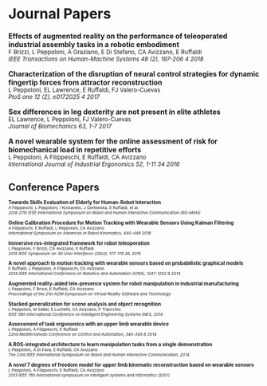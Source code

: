 
# Journal Papers

**Effects of augmented reality on the performance of teleoperated industrial assembly tasks in a robotic embodiment**\
<small>F Brizzi, L Peppoloni, A Graziano, E Di Stefano, CA Avizzano, E Ruffaldi\
*IEEE Transactions on Human-Machine Systems 48 (2), 197-206	4	2018*</small>

**Characterization of the disruption of neural control strategies for dynamic fingertip forces from attractor reconstruction**\
<small>L Peppoloni, EL Lawrence, E Ruffaldi, FJ Valero-Cuevas\
*PloS one 12 (2), e0172025	4	2017*</small>

**Sex differences in leg dexterity are not present in elite athletes**\
<small>EL Lawrence, L Peppoloni, FJ Valero-Cuevas\
*Journal of Biomechanics 63, 1-7	2017*</small>

**A novel wearable system for the online assessment of risk for biomechanical load in repetitive efforts**\
<small>L Peppoloni, A Filippeschi, E Ruffaldi, CA Avizzano\
*International Journal of Industrial Ergonomics 52, 1-11	34 2016*<small>

# Conference Papers

**Towards Skills Evaluation of Elderly for Human-Robot Interaction**\
<small>A Filippeschi, L Peppoloni, I Kostavelis, J Gerłowska, E Ruffaldi, et al.\
*2018 27th IEEE International Symposium on Robot and Human Interactive Communication (RO-MAN)*</small>

**Online Calibration Procedure for Motion Tracking with Wearable Sensors Using Kalman Filtering**\
<small>A Filippeschi, E Ruffaldi, L Peppoloni, CA Avizzano\
*International Symposium on Advances in Robot Kinematics, 440-448 2018*</small>

**Immersive ros-integrated framework for robot teleoperation**\
<small>L Peppoloni, F Brizzi, CA Avizzano, E Ruffaldi\
*2015 IEEE Symposium on 3D User Interfaces (3DUI), 177-178	26,	2015*</small>

**A novel approach to motion tracking with wearable sensors based on probabilistic graphical models**\
<small>E Ruffaldi, L Peppoloni, A Filippeschi, CA Avizzano\
*2014 IEEE International Conference on Robotics and Automation (ICRA), 1247-1252	9	2014*</small>

**Augmented reality-aided tele-presence system for robot manipulation in industrial manufacturing**\
<small>L Peppoloni, F Brizzi, E Ruffaldi, CA Avizzano\
*Proceedings of the 21st ACM Symposium on Virtual Reality Software and Technology*</small>

**Stacked generalization for scene analysis and object recognition**\
<small>L Peppoloni, M Satler, E Luchetti, CA Avizzano, P Tripicchio\
*IEEE 18th International Conference on Intelligent Engineering Systems INES, 2014*</small>

**Assessment of task ergonomics with an upper limb wearable device**\
<small>L Peppoloni, A Filippeschi, E Ruffaldi\
*22nd Mediterranean Conference on Control and Automation, 340-345	8	2014*</small>

**A ROS-integrated architecture to learn manipulation tasks from a single demonstration**\
<small>L Peppoloni, A Di Fava, E Ruffaldi, CA Avizzano\
*The 23rd IEEE International Symposium on Robot and Human Interactive Communication, 2014*</small>

**A novel 7 degrees of freedom model for upper limb kinematic reconstruction based on wearable sensors**\
<small>L Peppoloni, A Filippeschi, E Ruffaldi, CA Avizzano\
*2013 IEEE 11th international symposium on intelligent systems and informatics (SISY)*</small>
